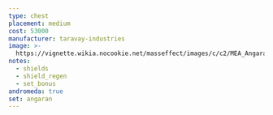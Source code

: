 ```yaml
---
type: chest
placement: medium
cost: 53000
manufacturer: taravay-industries
image: >-
  https://vignette.wikia.nocookie.net/masseffect/images/c/c2/MEA_Angaran_Ranger_Chest.png/revision/latest/scale-to-width-down/350?cb=20180508231232
notes:
  - shields
  - shield_regen
  - set_bonus
andromeda: true
set: angaran
---
```

